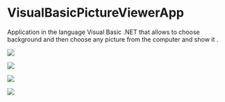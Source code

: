 # VisualBasicPictureViewerApp
Application in the language Visual Basic .NET that allows  to choose background and then choose any  picture  from the computer and  show it .

![](https://pbs.twimg.com/media/FVX3ABPWYAEeyFV?format=png&name=900x900)

![](https://pbs.twimg.com/media/FVX3Ax-WUAYMrJy?format=png&name=900x900)

![](https://pbs.twimg.com/media/FVX3BgHWYAEq3h_?format=png&name=900x900)

![](https://pbs.twimg.com/media/FVX3CQ0WQAIpsXk?format=png&name=900x900)


